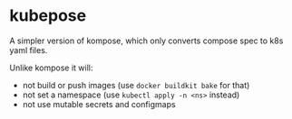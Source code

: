 # kubepose

A simpler version of kompose, which only converts compose spec to k8s yaml files.

Unlike kompose it will:
- not build or push images (use `docker buildkit bake` for that)
- not set a namespace (use `kubectl apply -n <ns>` instead)
- not use mutable secrets and configmaps
